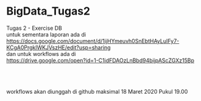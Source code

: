 # BigData_Tugas2
Tugas 2 - Exercise DB <br>
untuk sementara laporan ada di <br>
https://docs.google.com/document/d/1ijHYmeuvh0SnEbtHAyLuIFy7-KCgA0PrgklWKJVszHE/edit?usp=sharing <br>
dan untuk workflows ada di <br>
https://drive.google.com/open?id=1-C1idFDAOzLnBbd94bijpAScZGXz15Bp <br>


<br>
<br>
<br>
workflows akan diunggah di github maksimal 18 Maret 2020 Pukul 19.00
